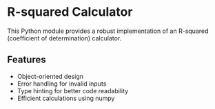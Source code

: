 
# R-squared Calculator

This Python module provides a robust implementation of an R-squared (coefficient of determination) calculator.

## Features

- Object-oriented design
- Error handling for invalid inputs
- Type hinting for better code readability
- Efficient calculations using numpy


